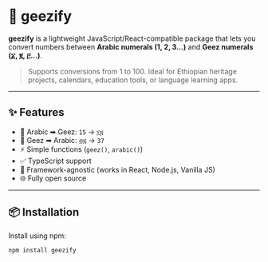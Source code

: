 # 🧮 geezify

**geezify** is a lightweight JavaScript/React-compatible package that lets you convert numbers between **Arabic numerals (1, 2, 3...)** and **Geez numerals (፩, ፪, ፫...)**.

> Supports conversions from 1 to 100. Ideal for Ethiopian heritage projects, calendars, education tools, or language learning apps.

---

## ✨ Features

- 🔁 Arabic ➡ Geez: `15` → `፲፭`
- 🔁 Geez ➡ Arabic: `፴፯` → `37`
- ⚡ Simple functions (`geez()`, `arabic()`)
- ✅ TypeScript support
- 🧩 Framework-agnostic (works in React, Node.js, Vanilla JS)
- 🌐 Fully open source

---

## 📦 Installation

Install using npm:

```bash
npm install geezify

```
